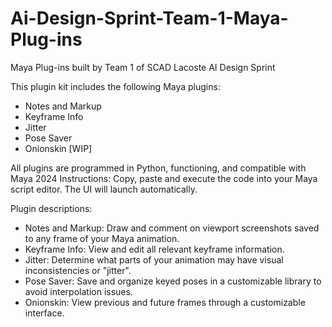 # Ai-Design-Sprint-Team-1-Maya-Plug-ins
Maya Plug-ins built by Team 1 of SCAD Lacoste AI Design Sprint

This plugin kit includes the following Maya plugins:
- Notes and Markup
- Keyframe Info
- Jitter
- Pose Saver
- Onionskin [WIP]

All plugins are programmed in Python, functioning, and compatible with Maya 2024
Instructions: Copy, paste and execute the code into your Maya script editor. The UI will launch automatically.

Plugin descriptions:

- Notes and Markup: Draw and comment on viewport screenshots saved to any frame of your Maya animation.
- Keyframe Info: View and edit all relevant keyframe information.
- Jitter: Determine what parts of your animation may have visual inconsistencies or "jitter".
- Pose Saver: Save and organize keyed poses in a customizable library to avoid interpolation issues.
- Onionskin: View previous and future frames through a customizable interface.
